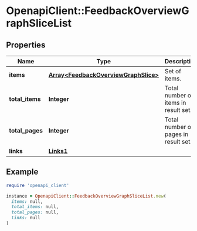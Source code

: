 # OpenapiClient::FeedbackOverviewGraphSliceList

## Properties

| Name | Type | Description | Notes |
| ---- | ---- | ----------- | ----- |
| **items** | [**Array&lt;FeedbackOverviewGraphSlice&gt;**](FeedbackOverviewGraphSlice.md) | Set of items. |  |
| **total_items** | **Integer** | Total number of items in result set. |  |
| **total_pages** | **Integer** | Total number of pages in result set. |  |
| **links** | [**Links1**](Links1.md) |  | [optional] |

## Example

```ruby
require 'openapi_client'

instance = OpenapiClient::FeedbackOverviewGraphSliceList.new(
  items: null,
  total_items: null,
  total_pages: null,
  links: null
)
```

